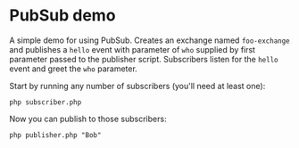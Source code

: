 # PubSub demo
A simple demo for using PubSub. Creates an exchange named `foo-exchange` and publishes a `hello` event with parameter of `who` supplied by first parameter passed to the publisher script.
Subscribers listen for the `hello` event and greet the `who` parameter.


Start by running any number of subscribers (you'll need at least one):

    php subscriber.php

Now you can publish to those subscribers:

    php publisher.php "Bob"

